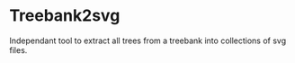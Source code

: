 # Treebank2svg
Independant tool to extract all trees from a treebank into collections of svg files.
